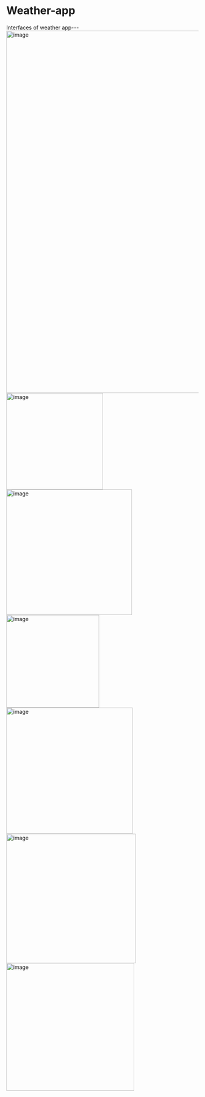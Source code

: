 # Weather-app 
Interfaces of weather app---
<img width="950" alt="image" src="https://github.com/user-attachments/assets/808f0105-5112-4cc6-b2a8-559d92d30bf3">
<img width="253" alt="image" src="https://github.com/user-attachments/assets/49c26533-5f82-4016-afcd-2c3f86cf8b27">
<img width="329" alt="image" src="https://github.com/user-attachments/assets/c690fdb9-6d95-409f-89f0-e3ae9759ad89">
<img width="243" alt="image" src="https://github.com/user-attachments/assets/2ce575e9-294f-4158-9fd0-8e9e531e7aa4">
<img width="331" alt="image" src="https://github.com/user-attachments/assets/f196992d-20b7-459a-8cb7-0a0a3d7d01df">
<img width="339" alt="image" src="https://github.com/user-attachments/assets/20fe2246-1355-4db0-beec-a1ab73396e9b">
<img width="335" alt="image" src="https://github.com/user-attachments/assets/6cf54b74-647f-4dad-9e67-6b03a6062a0d">


